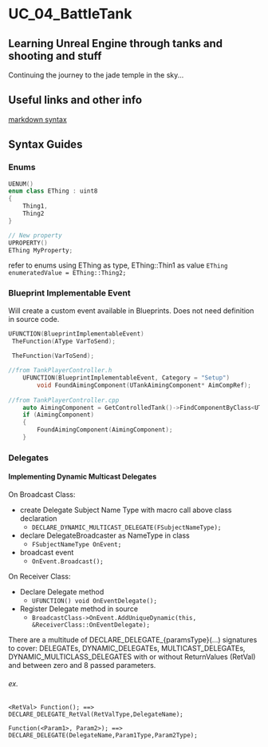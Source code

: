 # UC_04_BattleTank
## Learning Unreal Engine through tanks and shooting and stuff
 Continuing the journey to the jade temple in the sky... 
 
## Useful links and other info
[markdown syntax](https://guides.github.com/features/mastering-markdown/)

## Syntax Guides
### Enums
```C++
UENUM()
enum class EThing : uint8
{
    Thing1,
    Thing2
}

// New property
UPROPERTY()
EThing MyProperty;
```
refer to enums using EThing as type, EThing::Thin1 as value
`EThing enumeratedValue = EThing::Thing2;`

### Blueprint Implementable Event

Will create a custom event available in Blueprints. Does not need definition in source code.

```C++
UFUNCTION(BlueprintImplementableEvent)
 TheFunction(AType VarToSend);
 
 TheFunction(VarToSend);

//from TankPlayerController.h
 	UFUNCTION(BlueprintImplementableEvent, Category = "Setup")
		void FoundAimingComponent(UTankAimingComponent* AimCompRef);
		
//from TankPlayerController.cpp
	auto AimingComponent = GetControlledTank()->FindComponentByClass<UTankAimingComponent>();
	if (AimingComponent)
	{
		FoundAimingComponent(AimingComponent);
	}
 ```
### Delegates
#### Implementing Dynamic Multicast Delegates

On Broadcast Class:
- create Delegate Subject Name Type with macro call above class declaration
  - `DECLARE_DYNAMIC_MULTICAST_DELEGATE(FSubjectNameType);`
- declare DelegateBroadcaster as NameType in class
  - `FSubjectNameType OnEvent;`
- broadcast event
  - `OnEvent.Broadcast();`

On Receiver Class:
- Declare Delegate method
  - `UFUNCTION() void OnEventDelegate();`
- Register Delegate method in source
  - `BroadcastClass->OnEvent.AddUniqueDynamic(this, &ReceiverClass::OnEventDelegate);`
  
There are a multitude of DECLARE_DELEGATE_{paramsType}(...) signatures to cover:
DELEGATEs, DYNAMIC_DELEGATEs, MULTICAST_DELEGATEs, DYNAMIC_MULTICLASS_DELEGATES with or without ReturnValues (RetVal) and between zero and 8 passed parameters.

###### ex. 
`<RetVal> Function(); ==> DECLARE_DELEGATE_RetVal(RetValType,DelegateName); `

`Function(<Param1>, Param2>); ==> DECLARE_DELEGATE(DelegateName,Param1Type,Param2Type);`